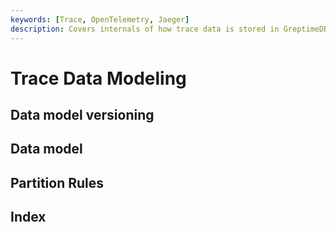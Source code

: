 ```yaml
---
keywords: [Trace, OpenTelemetry, Jaeger]
description: Covers internals of how trace data is stored in GreptimeDB.
---
```


# Trace Data Modeling

## Data model versioning

## Data model

## Partition Rules

## Index
